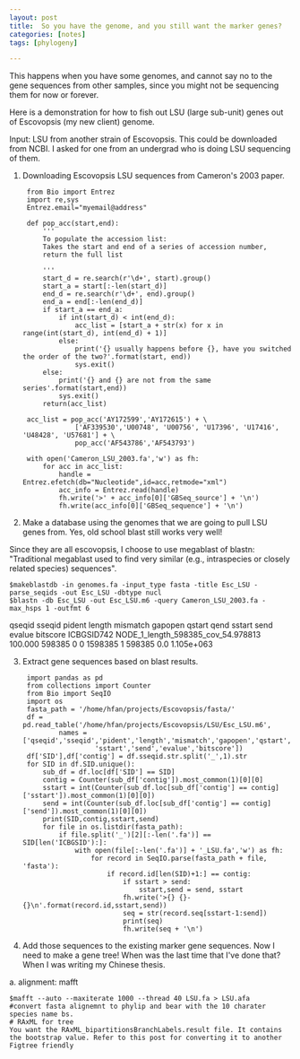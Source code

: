 ```yaml
---
layout: post
title:  So you have the genome, and you still want the marker genes?  
categories: [notes]  
tags: [phylogeny]

---
```


This happens when you have some genomes, and cannot say no to the gene sequences from other samples, since you might not be sequencing them for now or forever. 

Here is a demonstration for how to fish out LSU (large sub-unit) genes out of Escovopsis (my new client) genome. 

Input: LSU from another strain of Escovopsis. This could be downloaded from NCBI. I asked for one from an undergrad who is doing LSU sequencing of them.

1. Downloading Escovopsis LSU sequences from Cameron's 2003 paper.

		from Bio import Entrez
		import re,sys
		Entrez.email="myemail@address"
		
		def pop_acc(start,end):
		    '''
		    To populate the accession list:
		    Takes the start and end of a series of accession number,
		    return the full list
		    
		    '''
		    start_d = re.search(r'\d+', start).group()
		    start_a = start[:-len(start_d)]
		    end_d = re.search(r'\d+', end).group()
		    end_a = end[:-len(end_d)]
		    if start_a == end_a:
		        if int(start_d) < int(end_d):
		            acc_list = [start_a + str(x) for x in range(int(start_d), int(end_d) + 1)]
		        else:
		            print('{} usually happens before {}, have you switched the order of the two?'.format(start, end))
		            sys.exit()
		    else:
		        print('{} and {} are not from the same series'.format(start,end))
		        sys.exit()
		    return(acc_list)    
		    
		acc_list = pop_acc('AY172599','AY172615') + \
		            ['AF339530','U00748', 'U00756', 'U17396', 'U17416', 'U48428', 'U57681'] + \
		            pop_acc('AF543786','AF543793')
		
		with open('Cameron_LSU_2003.fa','w') as fh:
		    for acc in acc_list:
		        handle = Entrez.efetch(db="Nucleotide",id=acc,retmode="xml")
		        acc_info = Entrez.read(handle)
		        fh.write('>' + acc_info[0]['GBSeq_source'] + '\n')
		        fh.write(acc_info[0]['GBSeq_sequence'] + '\n')

2. Make a database using the genomes that we are going to pull LSU genes from. Yes, old school blast still works very well!

Since they are all escovopsis, I choose to use megablast	of blastn: "Traditional megablast used to find very similar (e.g., intraspecies or closely related species) sequences".

	$makeblastdb -in genomes.fa -input_type fasta -title Esc_LSU -parse_seqids -out Esc_LSU -dbtype nucl
	$blastn -db Esc_LSU -out Esc_LSU.m6 -query Cameron_LSU_2003.fa -max_hsps 1 -outfmt 6
	
qseqid sseqid pident length mismatch gapopen qstart qend sstart send evalue bitscore
ICBGSID742	NODE_1_length_598385_cov_54.978813	100.000	598385	0	0	1598385	1	598385	0.0	1.105e+063

3. Extract gene sequences based on blast results.

		import pandas as pd
		from collections import Counter
		from Bio import SeqIO
		import os
		fasta_path = '/home/hfan/projects/Escovopsis/fasta/'
		df = pd.read_table('/home/hfan/projects/Escovopsis/LSU/Esc_LSU.m6', 
		        names = ['qseqid','sseqid','pident','length','mismatch','gapopen','qstart','qend', 
		                 'sstart','send','evalue','bitscore'])
		df['SID'],df['contig'] = df.sseqid.str.split('_',1).str
		for SID in df.SID.unique():
		    sub_df = df.loc[df['SID'] == SID]
		    contig = Counter(sub_df['contig']).most_common(1)[0][0]
		    sstart = int(Counter(sub_df.loc[sub_df['contig'] == contig]['sstart']).most_common(1)[0][0])
		    send = int(Counter(sub_df.loc[sub_df['contig'] == contig]['send']).most_common(1)[0][0])
		    print(SID,contig,sstart,send)
		    for file in os.listdir(fasta_path):
		        if file.split('_')[2][:-len('.fa')] == SID[len('ICBGSID'):]:
		            with open(file[:-len('.fa')] + '_LSU.fa','w') as fh:
		                for record in SeqIO.parse(fasta_path + file, 'fasta'):
		                    if record.id[len(SID)+1:] == contig:
		                        if sstart > send:
		                            sstart,send = send, sstart
		                        fh.write('>{} {}-{}\n'.format(record.id,sstart,send))
		                        seq = str(record.seq[sstart-1:send])
		                        print(seq)
		                        fh.write(seq + '\n')

4. Add those sequences to the existing marker gene sequences. Now I need to make a gene tree! When was the last time that I've done that? When I was writing my Chinese thesis.

a. alignment: mafft
		
	$mafft --auto --maxiterate 1000 --thread 40 LSU.fa > LSU.afa
	#convert fasta alignemnt to phylip and bear with the 10 charater species name bs.
	# RAxML for tree
	You want the RAxML_bipartitionsBranchLabels.result file. It contains the bootstrap value. Refer to this post for converting it to another Figtree friendly 
	 


